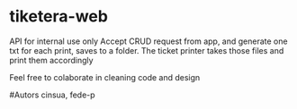 # tiketera-web
API for internal use only
Accept CRUD request from app, and generate one txt for each print, saves to a folder.
The ticket printer takes those files and print them accordingly

Feel free to colaborate in cleaning code and design

#Autors
cinsua, fede-p
